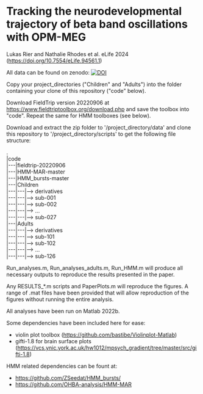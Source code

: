 # Tracking the neurodevelopmental trajectory of beta band oscillations with OPM-MEG
Lukas Rier and Nathalie Rhodes et al. eLife 2024 (https://doi.org/10.7554/eLife.94561.1)

All data can be found on zenodo:
[![DOI](https://zenodo.org/badge/DOI/10.5281/zenodo.11126593.svg)](https://doi.org/10.5281/zenodo.11126593)


Copy your project_directories ("Children" and "Adults") into the folder containing your clone of this repository ("code" below).

Download FieldTrip version 20220906 at https://www.fieldtriptoolbox.org/download.php and save the toolbox into "code". Repeat the same for HMM toolboxes (see below).

Download and extract the zip folder to '/project_directory/data' and clone this repository to '/project_directory/scripts' to get the following file structure:

.   
|code   
|---|fieldtrip-20220906  
|---|HMM-MAR-master  
|---|HMM_bursts-master  
|---|Children   
|---|---|--> derivatives   
|---|---|--> sub-001   
|---|---|--> sub-002   
|---|---|--> ...   
|---|---|--> sub-027   
|---|Adults   
|---|---|--> derivatives   
|---|---|--> sub-101   
|---|---|--> sub-102   
|---|---|--> ...   
|---|---|--> sub-126  


Run_analyses.m, Run_analyses_adults.m, Run_HMM.m will produce all necessary outputs to reproduce the results presented in the paper.

Any RESULTS_*.m scripts and PaperPlots.m will reproduce the figures. A range of .mat files have been provided that will allow reproduction of the figures without running the entire analysis.

All analyses have been run on Matlab 2022b.

Some dependencies have been included here for ease:

- violin plot toolbox (https://github.com/bastibe/Violinplot-Matlab)
- gifti-1.8 for brain surface plots (https://vcs.ynic.york.ac.uk/hw1012/mpsych_gradient/tree/master/src/gifti-1.8)

HMM related dependencies can be fount at:
- https://github.com/ZSeedat/HMM_bursts/
- https://github.com/OHBA-analysis/HMM-MAR